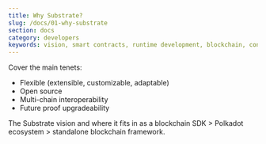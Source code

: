 ```yaml
---
title: Why Substrate?
slug: /docs/01-why-substrate
section: docs
category: developers
keywords: vision, smart contracts, runtime development, blockchain, consensus, substrate, architecture
---
```


Cover the main tenets:

* Flexible (extensible, customizable, adaptable)
* Open source
* Multi-chain interoperability
* Future proof upgradeability

The Substrate vision and where it fits in as a blockchain SDK > Polkadot ecosystem > standalone blockchain framework.